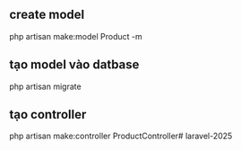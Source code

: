 ## create model
php artisan make:model Product -m
## tạo model vào datbase
php artisan migrate
## tạo controller
php artisan make:controller ProductController# laravel-2025
